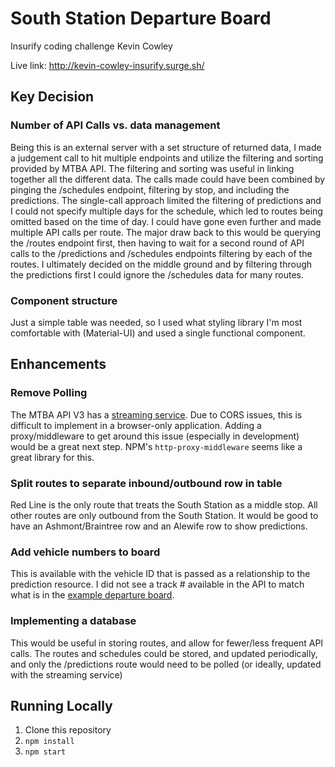 # South Station Departure Board
Insurify coding challenge
Kevin Cowley

Live link: http://kevin-cowley-insurify.surge.sh/

## Key Decision
### Number of API Calls vs. data management
Being this is an external server with a set structure of returned data, I made a judgement call to hit multiple endpoints and utilize the filtering and sorting provided by MTBA API.  The filtering and sorting was useful in linking together all the different data.
The calls made could have been combined by pinging the /schedules endpoint, filtering by stop, and including the predictions.
The single-call approach limited the filtering of predictions and I could not specify multiple days for the schedule, which led to routes being omitted based on the time of day.
I could have gone even further and made multiple API calls per route.  The major draw back to this would be querying the /routes endpoint first, then having to wait for a second round of API calls to the /predictions and /schedules endpoints filtering by each of the routes.
I ultimately decided on the middle ground and by filtering through the predictions first I could ignore the /schedules data for many routes.

### Component structure
Just a simple table was needed, so I used what styling library I'm most comfortable with (Material-UI) and used a single functional component.

## Enhancements
### Remove Polling
The MTBA API V3 has a [streaming service](https://www.mbta.com/developers/v3-api/streaming).
Due to CORS issues, this is difficult to implement in a browser-only application.
Adding a proxy/middleware to get around this issue (especially in development) would be a great next step.  NPM's `http-proxy-middleware` seems like a great library for this.

### Split routes to separate inbound/outbound row in table
Red Line is the only route that treats the South Station as a middle stop.  All other routes are only outbound from the South Station.  It would be good to have an Ashmont/Braintree row and an Alewife row to show predictions.

### Add vehicle numbers to board
This is available with the vehicle ID that is passed as a relationship to the prediction resource.
I did not see a track # available in the API to match what is in the [example departure board](https://commons.wikimedia.org/wiki/File:North_Station_departure_board.JPG).

### Implementing a database
This would be useful in storing routes, and allow for fewer/less frequent API calls.
The routes and schedules could be stored, and updated periodically, and only the /predictions route would need to be polled (or ideally, updated with the streaming service)

## Running Locally
1) Clone this repository
2) `npm install`
3) `npm start`
